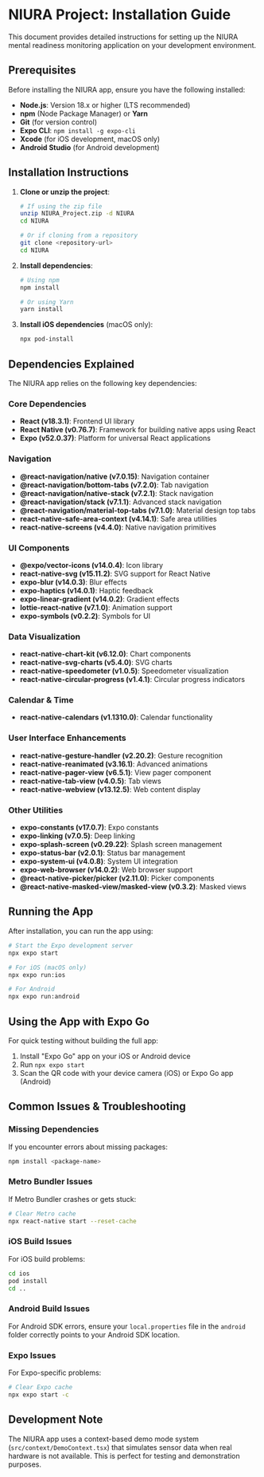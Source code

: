 # NIURA Project: Installation Guide

This document provides detailed instructions for setting up the NIURA mental readiness monitoring application on your development environment.

## Prerequisites

Before installing the NIURA app, ensure you have the following installed:

- **Node.js**: Version 18.x or higher (LTS recommended)
- **npm** (Node Package Manager) or **Yarn**
- **Git** (for version control)
- **Expo CLI**: `npm install -g expo-cli`
- **Xcode** (for iOS development, macOS only)
- **Android Studio** (for Android development)

## Installation Instructions

1. **Clone or unzip the project**:
   ```bash
   # If using the zip file
   unzip NIURA_Project.zip -d NIURA
   cd NIURA
   
   # Or if cloning from a repository
   git clone <repository-url>
   cd NIURA
   ```

2. **Install dependencies**:
   ```bash
   # Using npm
   npm install
   
   # Or using Yarn
   yarn install
   ```

3. **Install iOS dependencies** (macOS only):
   ```bash
   npx pod-install
   ```

## Dependencies Explained

The NIURA app relies on the following key dependencies:

### Core Dependencies

- **React (v18.3.1)**: Frontend UI library
- **React Native (v0.76.7)**: Framework for building native apps using React
- **Expo (v52.0.37)**: Platform for universal React applications

### Navigation

- **@react-navigation/native (v7.0.15)**: Navigation container
- **@react-navigation/bottom-tabs (v7.2.0)**: Tab navigation
- **@react-navigation/native-stack (v7.2.1)**: Stack navigation
- **@react-navigation/stack (v7.1.1)**: Advanced stack navigation
- **@react-navigation/material-top-tabs (v7.1.0)**: Material design top tabs
- **react-native-safe-area-context (v4.14.1)**: Safe area utilities
- **react-native-screens (v4.4.0)**: Native navigation primitives

### UI Components

- **@expo/vector-icons (v14.0.4)**: Icon library
- **react-native-svg (v15.11.2)**: SVG support for React Native
- **expo-blur (v14.0.3)**: Blur effects
- **expo-haptics (v14.0.1)**: Haptic feedback
- **expo-linear-gradient (v14.0.2)**: Gradient effects
- **lottie-react-native (v7.1.0)**: Animation support
- **expo-symbols (v0.2.2)**: Symbols for UI

### Data Visualization

- **react-native-chart-kit (v6.12.0)**: Chart components
- **react-native-svg-charts (v5.4.0)**: SVG charts
- **react-native-speedometer (v1.0.5)**: Speedometer visualization
- **react-native-circular-progress (v1.4.1)**: Circular progress indicators

### Calendar & Time

- **react-native-calendars (v1.1310.0)**: Calendar functionality

### User Interface Enhancements

- **react-native-gesture-handler (v2.20.2)**: Gesture recognition
- **react-native-reanimated (v3.16.1)**: Advanced animations
- **react-native-pager-view (v6.5.1)**: View pager component
- **react-native-tab-view (v4.0.5)**: Tab views
- **react-native-webview (v13.12.5)**: Web content display

### Other Utilities

- **expo-constants (v17.0.7)**: Expo constants
- **expo-linking (v7.0.5)**: Deep linking
- **expo-splash-screen (v0.29.22)**: Splash screen management
- **expo-status-bar (v2.0.1)**: Status bar management
- **expo-system-ui (v4.0.8)**: System UI integration
- **expo-web-browser (v14.0.2)**: Web browser support
- **@react-native-picker/picker (v2.11.0)**: Picker components
- **@react-native-masked-view/masked-view (v0.3.2)**: Masked views

## Running the App

After installation, you can run the app using:

```bash
# Start the Expo development server
npx expo start

# For iOS (macOS only)
npx expo run:ios

# For Android
npx expo run:android
```

## Using the App with Expo Go

For quick testing without building the full app:

1. Install "Expo Go" app on your iOS or Android device
2. Run `npx expo start`
3. Scan the QR code with your device camera (iOS) or Expo Go app (Android)

## Common Issues & Troubleshooting

### Missing Dependencies

If you encounter errors about missing packages:
```bash
npm install <package-name>
```

### Metro Bundler Issues

If Metro Bundler crashes or gets stuck:
```bash
# Clear Metro cache
npx react-native start --reset-cache
```

### iOS Build Issues

For iOS build problems:
```bash
cd ios
pod install
cd ..
```

### Android Build Issues

For Android SDK errors, ensure your `local.properties` file in the `android` folder correctly points to your Android SDK location.

### Expo Issues

For Expo-specific problems:
```bash
# Clear Expo cache
npx expo start -c
```

## Development Note

The NIURA app uses a context-based demo mode system (`src/context/DemoContext.tsx`) that simulates sensor data when real hardware is not available. This is perfect for testing and demonstration purposes. 